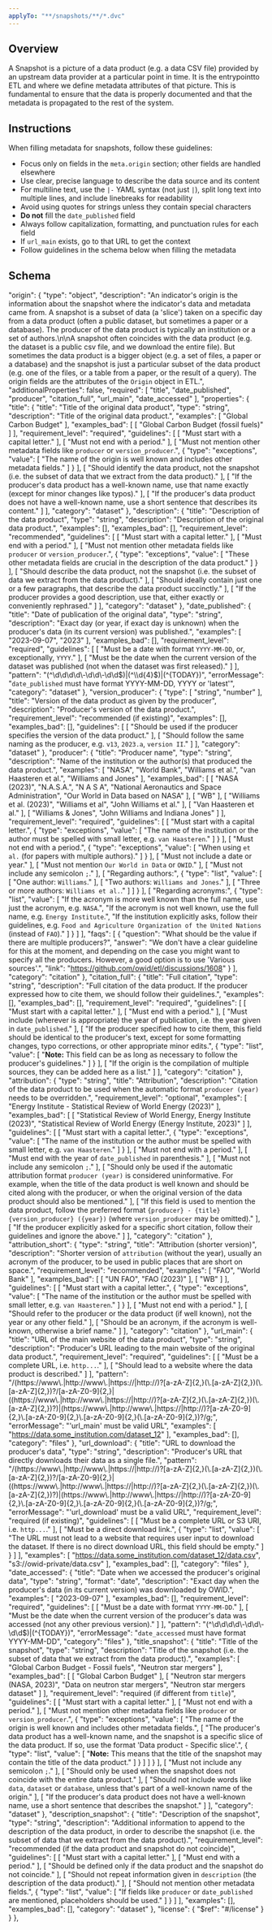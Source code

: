 ```yaml
---
applyTo: "**/snapshots/**/*.dvc"
---
```


## Overview

A Snapshot is a picture of a data product (e.g. a data CSV file) provided by an upstream data provider at a particular point in time. It is the entrypointto ETL and where we define metadata attributes of that picture. This is fundamental to ensure that the data is properly documented and that the metadata is propagated to the rest of the system.

## Instructions

When filling metadata for snapshots, follow these guidelines:

- Focus only on fields in the `meta.origin` section; other fields are handled elsewhere
- Use clear, precise language to describe the data source and its content
- For multiline text, use the `|-` YAML syntax (not just `|`), split long text into multiple lines, and include linebreaks for readability
- Avoid using quotes for strings unless they contain special characters
- **Do not** fill the `date_published` field
- Always follow capitalization, formatting, and punctuation rules for each field
- If `url_main` exists, go to that URL to get the context
- Follow guidelines in the schema below when filling the metadata


## Schema

"origin": {
    "type": "object",
    "description": "An indicator's origin is the information about the snapshot where the indicator's data and metadata came from. A snapshot is a subset of data (a 'slice') taken on a specific day from a data product (often a public dataset, but sometimes a paper or a database). The producer of the data product is typically an institution or a set of authors.\n\nA snapshot often coincides with the data product (e.g. the dataset is a public csv file, and we download the entire file). But sometimes the data product is a bigger object (e.g. a set of files, a paper or a database) and the snapshot is just a particular subset of the data product (e.g. one of the files, or a table from a paper, or the result of a query). The origin fields are the attributes of the `Origin` object in ETL.",
    "additionalProperties": false,
    "required": [
      "title",
      "date_published",
      "producer",
      "citation_full",
      "url_main",
      "date_accessed"
    ],
    "properties": {
      "title": {
        "title": "Title of the original data product",
        "type": "string",
        "description": "Title of the original data product.",
        "examples": [
          "Global Carbon Budget"
        ],
        "examples_bad": [
          [
            "Global Carbon Budget (fossil fuels)"
          ]
        ],
        "requirement_level": "required",
        "guidelines": [
          [
            "Must start with a capital letter."
          ],
          [
            "Must not end with a period."
          ],
          [
            "Must not mention other metadata fields like `producer` or `version_producer`.",
            {
              "type": "exceptions",
              "value": [
                "The name of the origin is well known and includes other metadata fields."
              ]
            }
          ],
          [
            "Should identify the data product, not the snapshot (i.e. the subset of data that we extract from the data product)."
          ],
          [
            "If the producer's data product has a well-known name, use that name exactly (except for minor changes like typos)."
          ],
          [
            "If the producer's data product does not have a well-known name, use a short sentence that describes its content."
          ]
        ],
        "category": "dataset"
      },
      "description": {
        "title": "Description of the data product",
        "type": "string",
        "description": "Description of the original data product.",
        "examples": [],
        "examples_bad": [],
        "requirement_level": "recommended",
        "guidelines": [
          [
            "Must start with a capital letter."
          ],
          [
            "Must end with a period."
          ],
          [
            "Must not mention other metadata fields like `producer` or `version_producer`.",
            {
              "type": "exceptions",
              "value": [
                "These other metadata fields are crucial in the description of the data product."
              ]
            }
          ],
          [
            "Should describe the data product, not the snapshot (i.e. the subset of data we extract from the data product)."
          ],
          [
            "Should ideally contain just one or a few paragraphs, that describe the data product succinctly."
          ],
          [
            "If the producer provides a good description, use that, either exactly or conveniently rephrased."
          ]
        ],
        "category": "dataset"
      },
      "date_published": {
        "title": "Date of publication of the original data",
        "type": "string",
        "description": "Exact day (or year, if exact day is unknown) when the producer's data (in its current version) was published.",
        "examples": [
          "2023-09-07",
          "2023"
        ],
        "examples_bad": [],
        "requirement_level": "required",
        "guidelines": [
          [
            "Must be a date with format `YYYY-MM-DD`, or, exceptionally, `YYYY`."
          ],
          [
            "Must be the date when the current version of the dataset was published (not when the dataset was first released)."
          ]
        ],
        "pattern": "(^\\d\\d\\d\\d\\-\\d\\d\\-\\d\\d$)|(^\\d{4}$)|(^{TODAY})",
        "errorMessage": "`date_published` must have format YYYY-MM-DD, YYYY or 'latest'",
        "category": "dataset"
      },
      "version_producer": {
        "type": [
          "string",
          "number"
        ],
        "title": "Version of the data product as given by the producer",
        "description": "Producer's version of the data product.",
        "requirement_level": "recommended (if existing)",
        "examples": [],
        "examples_bad": [],
        "guidelines": [
          [
            "Should be used if the producer specifies the version of the data product."
          ],
          [
            "Should follow the same naming as the producer, e.g. `v13`, `2023.a`, `version II`."
          ]
        ],
        "category": "dataset"
      },
      "producer": {
        "title": "Producer name",
        "type": "string",
        "description": "Name of the institution or the author(s) that produced the data product.",
        "examples": [
          "NASA",
          "World Bank",
          "Williams et al.",
          "van Haasteren et al.",
          "Williams and Jones"
        ],
        "examples_bad": [
          [
            "NASA (2023)",
            "N.A.S.A.",
            "N A S A",
            "National Aeronautics and Space Administration",
            "Our World in Data based on NASA"
          ],
          [
            "WB"
          ],
          [
            "Williams et al. (2023)",
            "Williams et al",
            "John Williams et al."
          ],
          [
            "Van Haasteren et al."
          ],
          [
            "Williams & Jones",
            "John Williams and Indiana Jones"
          ]
        ],
        "requirement_level": "required",
        "guidelines": [
          [
            "Must start with a capital letter.",
            {
              "type": "exceptions",
              "value": [
                "The name of the institution or the author must be spelled with small letter, e.g. `van Haasteren`."
              ]
            }
          ],
          [
            "Must not end with a period.",
            {
              "type": "exceptions",
              "value": [
                "When using `et al.` (for papers with multiple authors)."
              ]
            }
          ],
          [
            "Must not include a date or year."
          ],
          [
            "Must not mention `Our World in Data` or `OWID`."
          ],
          [
            "Must not include any semicolon `;`."
          ],
          [
            "Regarding authors:",
            {
              "type": "list",
              "value": [
                [
                  "One author: `Williams`."
                ],
                [
                  "Two authors: `Williams and Jones`."
                ],
                [
                  "Three or more authors: `Williams et al.`."
                ]
              ]
            }
          ],
          [
            "Regarding acronyms:",
            {
              "type": "list",
              "value": [
                "If the acronym is more well known than the full name, use just the acronym, e.g. `NASA`.",
                "If the acronym is not well known, use the full name, e.g. `Energy Institute`.",
                "If the institution explicitly asks, follow their guidelines, e.g. `Food and Agriculture Organization of the United Nations` (instead of `FAO`)."
              ]
            }
          ]
        ],
        "faqs": [
          {
            "question": "What should be the value if there are multiple producers?",
            "answer": "We don't have a clear guideline for this at the moment, and depending on the case you might want to specify all the producers. However, a good option is to use 'Various sources'.",
            "link": "https://github.com/owid/etl/discussions/1608"
          }
        ],
        "category": "citation"
      },
      "citation_full": {
        "title": "Full citation",
        "type": "string",
        "description": "Full citation of the data product. If the producer expressed how to cite them, we should follow their guidelines.",
        "examples": [],
        "examples_bad": [],
        "requirement_level": "required",
        "guidelines": [
          [
            "Must start with a capital letter."
          ],
          [
            "Must end with a period."
          ],
          [
            "Must include (wherever is appropriate) the year of publication, i.e. the year given in `date_published`."
          ],
          [
            "If the producer specified how to cite them, this field should be identical to the producer's text, except for some formatting changes, typo corrections, or other appropriate minor edits.",
            {
              "type": "list",
              "value": [
                "**Note:** This field can be as long as necessary to follow the producer's guidelines."
              ]
            }
          ],
          [
            "If the origin is the compilation of multiple sources, they can be added here as a list."
          ]
        ],
        "category": "citation"
      },
      "attribution": {
        "type": "string",
        "title": "Attribution",
        "description": "Citation of the data product to be used when the automatic format `producer (year)` needs to be overridden.",
        "requirement_level": "optional",
        "examples": [
          "Energy Institute - Statistical Review of World Energy (2023)"
        ],
        "examples_bad": [
          [
            "Statistical Review of World Energy, Energy Institute (2023)",
            "Statistical Review of World Energy (Energy Institute, 2023)"
          ]
        ],
        "guidelines": [
          [
            "Must start with a capital letter.",
            {
              "type": "exceptions",
              "value": [
                "The name of the institution or the author must be spelled with small letter, e.g. `van Haasteren`."
              ]
            }
          ],
          [
            "Must not end with a period."
          ],
          [
            "Must end with the year of `date_published` in parenthesis."
          ],
          [
            "Must not include any semicolon `;`."
          ],
          [
            "Should only be used if the automatic attribution format `producer (year)` is considered uninformative. For example, when the title of the data product is well known and should be cited along with the producer, or when the original version of the data product should also be mentioned."
          ],
          [
            "If this field is used to mention the data product, follow the preferred format `{producer} - {title} {version_producer} ({year})` (where `version_producer` may be omitted)."
          ],
          [
            "If the producer explicitly asked for a specific short citation, follow their guidelines and ignore the above."
          ]
        ],
        "category": "citation"
      },
      "attribution_short": {
        "type": "string",
        "title": "Attribution (shorter version)",
        "description": "Shorter version of `attribution` (without the year), usually an acronym of the producer, to be used in public places that are short on space.",
        "requirement_level": "recommended",
        "examples": [
          "FAO",
          "World Bank"
        ],
        "examples_bad": [
          [
            "UN FAO",
            "FAO (2023)"
          ],
          [
            "WB"
          ]
        ],
        "guidelines": [
          [
            "Must start with a capital letter.",
            {
              "type": "exceptions",
              "value": [
                "The name of the institution or the author must be spelled with small letter, e.g. `van Haasteren`."
              ]
            }
          ],
          [
            "Must not end with a period."
          ],
          [
            "Should refer to the producer or the data product (if well known), not the year or any other field."
          ],
          [
            "Should be an acronym, if the acronym is well-known, otherwise a brief name."
          ]
        ],
        "category": "citation"
      },
      "url_main": {
        "title": "URL of the main website of the data product",
        "type": "string",
        "description": "Producer's URL leading to the main website of the original data product.",
        "requirement_level": "required",
        "guidelines": [
          [
            "Must be a complete URL, i.e. `http...`."
          ],
          [
            "Should lead to a website where the data product is described."
          ]
        ],
        "pattern": "/(https:\/\/www\\.|http:\/\/www\\.|https:\/\/|http:\/\/)?[a-zA-Z]{2,}(\\.[a-zA-Z]{2,})(\\.[a-zA-Z]{2,})?\/[a-zA-Z0-9]{2,}|((https:\/\/www\\.|http:\/\/www\\.|https:\/\/|http:\/\/)?[a-zA-Z]{2,}(\\.[a-zA-Z]{2,})(\\.[a-zA-Z]{2,})?)|(https:\/\/www\\.|http:\/\/www\\.|https:\/\/|http:\/\/)?[a-zA-Z0-9]{2,}\\.[a-zA-Z0-9]{2,}\\.[a-zA-Z0-9]{2,}(\\.[a-zA-Z0-9]{2,})?/g;",
        "errorMessage": "'url_main' must be valid URL",
        "examples": [
          "https://data.some_institution.com/dataset_12"
        ],
        "examples_bad": [],
        "category": "files"
      },
      "url_download": {
        "title": "URL to download the producer's data",
        "type": "string",
        "description": "Producer's URL that directly downloads their data as a single file.",
        "pattern": "/(https:\/\/www\\.|http:\/\/www\\.|https:\/\/|http:\/\/)?[a-zA-Z]{2,}(\\.[a-zA-Z]{2,})(\\.[a-zA-Z]{2,})?\/[a-zA-Z0-9]{2,}|((https:\/\/www\\.|http:\/\/www\\.|https:\/\/|http:\/\/)?[a-zA-Z]{2,}(\\.[a-zA-Z]{2,})(\\.[a-zA-Z]{2,})?)|(https:\/\/www\\.|http:\/\/www\\.|https:\/\/|http:\/\/)?[a-zA-Z0-9]{2,}\\.[a-zA-Z0-9]{2,}\\.[a-zA-Z0-9]{2,}(\\.[a-zA-Z0-9]{2,})?/g;",
        "errorMessage": "'url_download' must be a valid URL",
        "requirement_level": "required (if existing)",
        "guidelines": [
          [
            "Must be a complete URL or S3 URI, i.e. `http...`."
          ],
          [
            "Must be a direct download link.",
            {
              "type": "list",
              "value": [
                "The URL must not lead to a website that requires user input to download the dataset. If there is no direct download URL, this field should be empty."
              ]
            }
          ]
        ],
        "examples": [
          "https://data.some_institution.com/dataset_12/data.csv",
          "s3://owid-private/data.csv"
        ],
        "examples_bad": [],
        "category": "files"
      },
      "date_accessed": {
        "title": "Date when we accessed the producer's original data",
        "type": "string",
        "format": "date",
        "description": "Exact day when the producer's data (in its current version) was downloaded by OWID.",
        "examples": [
          "2023-09-07"
        ],
        "examples_bad": [],
        "requirement_level": "required",
        "guidelines": [
          [
            "Must be a date with format `YYYY-MM-DD`."
          ],
          [
            "Must be the date when the current version of the producer's data was accessed (not any other previous version)."
          ]
        ],
        "pattern": "(^\\d\\d\\d\\d\\-\\d\\d\\-\\d\\d$)|(^{TODAY})",
        "errorMessage": "`date_accessed` must have format YYYY-MM-DD",
        "category": "files"
      },
      "title_snapshot": {
        "title": "Title of the snapshot",
        "type": "string",
        "description": "Title of the snapshot (i.e. the subset of data that we extract from the data product).",
        "examples": [
          "Global Carbon Budget - Fossil fuels",
          "Neutron star mergers"
        ],
        "examples_bad": [
          [
            "Global Carbon Budget"
          ],
          [
            "Neutron star mergers (NASA, 2023)",
            "Data on neutron star mergers",
            "Neutron star mergers dataset"
          ]
        ],
        "requirement_level": "required (if different from `title`)",
        "guidelines": [
          [
            "Must start with a capital letter."
          ],
          [
            "Must not end with a period."
          ],
          [
            "Must not mention other metadata fields like `producer` or `version_producer`.",
            {
              "type": "exceptions",
              "value": [
                "The name of the origin is well known and includes other metadata fields.",
                [
                  "The producer's data product has a well-known name, and the snapshot is a specific slice of the data product. If so, use the format 'Data product - Specific slice'.",
                  {
                    "type": "list",
                    "value": [
                      "**Note:** This means that the title of the snapshot may contain the title of the data product."
                    ]
                  }
                ]
              ]
            }
          ],
          [
            "Must not include any semicolon `;`."
          ],
          [
            "Should only be used when the snapshot does not coincide with the entire data product."
          ],
          [
            "Should not include words like `data`, `dataset` or `database`, unless that's part of a well-known name of the origin."
          ],
          [
            "If the producer's data product does not have a well-known name, use a short sentence that describes the snapshot."
          ]
        ],
        "category": "dataset"
      },
      "description_snapshot": {
        "title": "Description of the snapshot",
        "type": "string",
        "description": "Additional information to append to the description of the data product, in order to describe the snapshot (i.e. the subset of data that we extract from the data product).",
        "requirement_level": "recommended (if the data product and snapshot do not coincide)",
        "guidelines": [
          [
            "Must start with a capital letter."
          ],
          [
            "Must end with a period."
          ],
          [
            "Should be defined only if the data product and the snapshot do not coincide."
          ],
          [
            "Should not repeat information given in `description` (the description of the data product)."
          ],
          [
            "Should not mention other metadata fields.",
            {
              "type": "list",
              "value": [
                "If fields like `producer` or `date_published` are mentioned, placeholders should be used."
              ]
            }
          ]
        ],
        "examples": [],
        "examples_bad": [],
        "category": "dataset"
      },
      "license": {
        "$ref": "#/license"
      }
    }
  },
